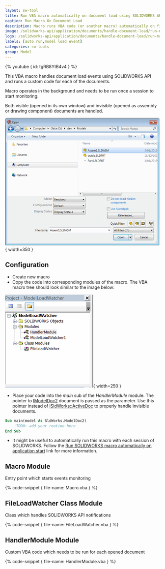 ```yaml
---
layout: sw-tool
title: Run VBA macro automatically on document load using SOLIDWORKS API
caption: Run Macro On Document Load
description: Macro runs VBA code (or another macro) automatically on file load using SOLIDWORKS API
image: /solidworks-api/application/documents/handle-document-load/run-macro-on-load.png
logo: /solidworks-api/application/documents/handle-document-load/run-macro-on-load.svg
labels: [auto run,model load event]
categories: sw-tools
group: Model
---
```

{% youtube { id: tgRB8YtB4v4 } %}

This VBA macro handles document load events using SOLIDWORKS API and runs a custom code for each of the documents.

Macro operates in the background and needs to be run once a session to start monitoring.

Both visible (opened in its own window) and invisible (opened as assembly or drawing component) documents are handled.

![SOLIDWORKS file open dialog](file-open-dialog.png){ width=350 }

## Configuration

* Create new macro
* Copy the code into corresponding modules of the macro. The VBA macro tree should look similar to the image below:

![VBA macro tree](vba-macro-tree.png){ width=250 }

* Place your code into the *main* sub of the *HandlerModule* module. The pointer to [IModelDoc2](http://help.solidworks.com/2012/english/api/sldworksapi/SolidWorks.Interop.sldworks~SolidWorks.Interop.sldworks.IModelDoc2.html) document is passed as the parameter. Use this pointer instead of [ISldWorks::ActiveDoc](http://help.solidworks.com/2012/english/api/sldworksapi/solidworks.interop.sldworks~solidworks.interop.sldworks.isldworks~activedoc.html) to properly handle invisible documents.

~~~ vb
Sub main(model As SldWorks.ModelDoc2)
    'TODO: add your routine here
End Sub
~~~

* It might be useful to automatically run this macro with each session of SOLIDWORKS. Follow the [Run SOLIDWORKS macro automatically on application start](solidworks-api/getting-started/macros/run-macro-on-solidworks-start/) link for more information.

## Macro Module

Entry point which starts events monitoring

{% code-snippet { file-name: Macro.vba } %}

## FileLoadWatcher Class Module

Class which handles SOLIDWORKS API notifications

{% code-snippet { file-name: FileLoadWatcher.vba } %}

## HandlerModule Module

Custom VBA code which needs to be run for each opened document

{% code-snippet { file-name: HandlerModule.vba } %}
